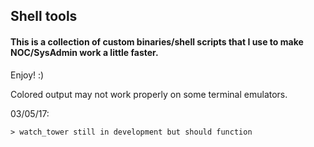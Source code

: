 
##                            Shell tools

#### This is a collection of custom binaries/shell scripts that I use to make NOC/SysAdmin work a little faster.

Enjoy! :)

  Colored output may not work properly on some terminal emulators.

  03/05/17:

    > watch_tower still in development but should function
